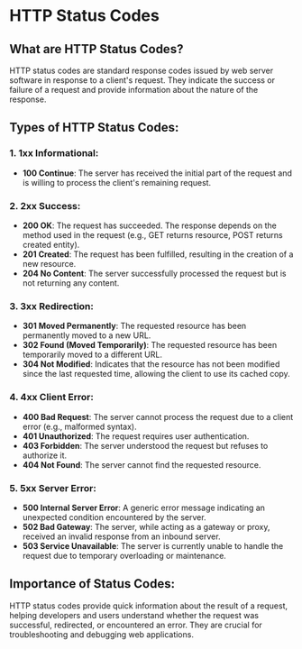 # HTTP Status Codes

## What are HTTP Status Codes?
HTTP status codes are standard response codes issued by web server software in response to a client's request. They indicate the success or failure of a request and provide information about the nature of the response.

## Types of HTTP Status Codes:

### 1. **1xx Informational:**
- **100 Continue**: The server has received the initial part of the request and is willing to process the client's remaining request.

### 2. **2xx Success:**
- **200 OK**: The request has succeeded. The response depends on the method used in the request (e.g., GET returns resource, POST returns created entity).
- **201 Created**: The request has been fulfilled, resulting in the creation of a new resource.
- **204 No Content**: The server successfully processed the request but is not returning any content.

### 3. **3xx Redirection:**
- **301 Moved Permanently**: The requested resource has been permanently moved to a new URL.
- **302 Found (Moved Temporarily)**: The requested resource has been temporarily moved to a different URL.
- **304 Not Modified**: Indicates that the resource has not been modified since the last requested time, allowing the client to use its cached copy.

### 4. **4xx Client Error:**
- **400 Bad Request**: The server cannot process the request due to a client error (e.g., malformed syntax).
- **401 Unauthorized**: The request requires user authentication.
- **403 Forbidden**: The server understood the request but refuses to authorize it.
- **404 Not Found**: The server cannot find the requested resource.

### 5. **5xx Server Error:**
- **500 Internal Server Error**: A generic error message indicating an unexpected condition encountered by the server.
- **502 Bad Gateway**: The server, while acting as a gateway or proxy, received an invalid response from an inbound server.
- **503 Service Unavailable**: The server is currently unable to handle the request due to temporary overloading or maintenance.

## Importance of Status Codes:
HTTP status codes provide quick information about the result of a request, helping developers and users understand whether the request was successful, redirected, or encountered an error. They are crucial for troubleshooting and debugging web applications.

